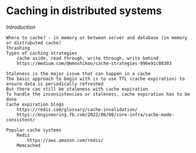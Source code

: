 # Caching in distributed systems

*Introduction*

    Where to cache? - in memory or between server and database (in memory or distrubuted cache)
    Thrashing
    Types of caching strategies
        cache aside, read through, write through, write behind 
        https://medium.com/@mmoshikoo/cache-strategies-996e91c80303

    Staleness is the major issue that can happen in a cache
    The basic approach to begin with is to use TTL (cache expiration) to ensure data is periodically refreshed
    But there can still be staleness with cache expiration
    To handle the inconsistencies or staleness, cache expiration has to be done
    Cache expiration blogs
        https://redis.com/glossary/cache-invalidation/
        https://engineering.fb.com/2022/06/08/core-infra/cache-made-consistent/

    Popular cache systems
        Redis
            https://aws.amazon.com/redis/
        Memcached     
